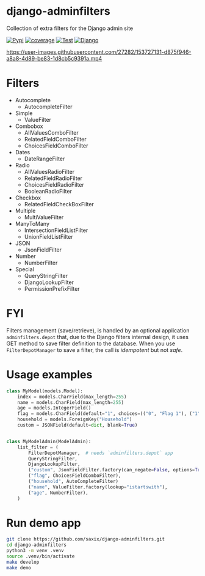 django-adminfilters
===================

Collection of extra filters for the Django admin site

[![Pypi](https://badge.fury.io/py/django-adminfilters.svg)](https://pypi.org/project/django-adminfilters/)
[![coverage](https://codecov.io/github/saxix/django-adminfilters/coverage.svg?branch=develop)](https://codecov.io/github/saxix/django-adminfilters?branch=develop)
[![Test](https://github.com/saxix/django-adminfilters/actions/workflows/test.yml/badge.svg)](https://github.com/saxix/django-adminfilters/actions/workflows/test.yml)
[![Django](https://img.shields.io/pypi/frameworkversions/django/django-adminfilters)](https://pypi.org/project/django-adminfilters/)

[//]: # ([![Supported Python versions]&#40;https://img.shields.io/pypi/pyversions/pdf-cli.svg&#41;]&#40;https://pypi.org/project/pdf-cli/&#41;)


https://user-images.githubusercontent.com/27282/153727131-d875f946-a8a8-4d89-be83-1d8cb5c9391a.mp4


Filters
=======

* Autocomplete
  * AutocompleteFilter
* Simple
  * ValueFilter
* Combobox
  * AllValuesComboFilter
  * RelatedFieldComboFilter
  * ChoicesFieldComboFilter
* Dates
  * DateRangeFilter
* Radio
  * AllValuesRadioFilter
  * RelatedFieldRadioFilter
  * ChoicesFieldRadioFilter
  * BooleanRadioFilter
* Checkbox
  * RelatedFieldCheckBoxFilter
* Multiple
  * MultiValueFilter
* ManyToMany
  * IntersectionFieldListFilter
  * UnionFieldListFilter
* JSON
  * JsonFieldFilter
* Number
  * NumberFilter
* Special
  * QueryStringFilter
  * DjangoLookupFilter
  * PermissionPrefixFilter

FYI
====

Filters management (save/retrieve), is handled by an optional application `adminfilters.depot` that,
due to the Django filters internal design, it uses GET method to save filter definition to the database.
When you use `FilterDepotManager` to save a filter, the call is *idempotent* but not *safe*.


Usage examples
==============

```python
class MyModel(models.Model):
    index = models.CharField(max_length=255)
    name = models.CharField(max_length=255)
    age = models.IntegerField()
    flag = models.CharField(default="1", choices=(("0", "Flag 1"), ("1", "Flag 2"))
    household = models.ForeignKey("Household")
    custom = JSONField(default=dict, blank=True)


class MyModelAdmin(ModelAdmin):
    list_filter = (
        FilterDepotManager,  # needs `adminfilters.depot` app
        QueryStringFilter,
        DjangoLookupFilter,
        ("custom", JsonFieldFilter.factory(can_negate=False, options=True)),
        ("flag", ChoicesFieldComboFilter),
        ("household", AutoCompleteFilter)
        ("name", ValueFilter.factory(lookup="istartswith"),
        ("age", NumberFilter),
    )
```


Run demo app
============

```sh
git clone https://github.com/saxix/django-adminfilters.git
cd django-adminfilters
python3 -m venv .venv
source .venv/bin/activate
make develop
make demo
```
